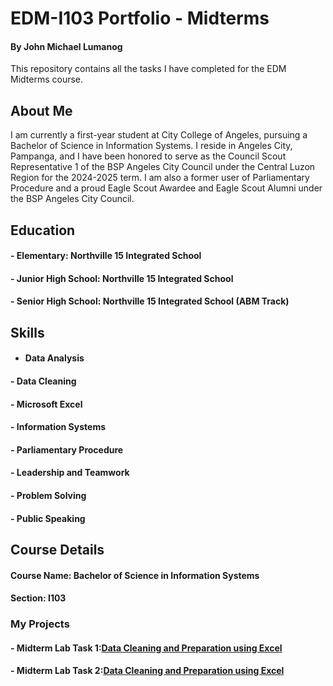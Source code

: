 # EDM-I103 Portfolio - Midterms
#### By John Michael Lumanog

This repository contains all the tasks I have completed for the EDM Midterms course.

## About Me
I am currently a first-year student at City College of Angeles, pursuing a Bachelor of Science in Information Systems. I reside in Angeles City, Pampanga, and I have been honored to serve as the Council Scout Representative 1 of the BSP Angeles City Council under the Central Luzon Region for the 2024-2025 term. I am also a former user of Parliamentary Procedure and a proud Eagle Scout Awardee and Eagle Scout Alumni under the BSP Angeles City Council.

## Education
#### - Elementary: Northville 15 Integrated School
#### - Junior High School: Northville 15 Integrated School
#### - Senior High School: Northville 15 Integrated School (ABM Track)

## Skills
- ####  Data Analysis 
#### - Data Cleaning 
#### - Microsoft Excel 
#### - Information Systems 
#### - Parliamentary Procedure 
#### - Leadership and Teamwork 
#### - Problem Solving 
#### - Public Speaking 

## Course Details
#### Course Name: Bachelor of Science in Information Systems
#### Section: I103
### My Projects
#### - Midterm Lab Task 1:[Data Cleaning and Preparation using Excel](Midterms%20Task%201/images/one.jpeg)
#### - Midterm Lab Task 2:[Data Cleaning and Preparation using Excel](Midterm%20Task%202/images/OK.png)

